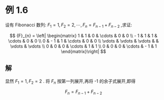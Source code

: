 # 例 1.6
设有 Fibonacci 数列: ${F}_{1} = 1,{F}_{2} = 2,\cdots ,{F}_{n} = {F}_{n - 1} + {F}_{n - 2}$ ,求证:

$$
{F}_{n} = \left| \begin{matrix} 1 & 1 & 0 & \cdots & 0 & 0 \\ - 1 & 1 & 1 & \cdots & 0 & 0 \\ 0 & - 1 & 1 & \cdots & 0 & 0 \\ \vdots & \vdots & \vdots & & \vdots & \vdots \\ 0 & 0 & 0 & \cdots & 1 & 1 \\ 0 & 0 & 0 & \cdots & - 1 & 1 \end{matrix}\right|
$$

## 解
显然 ${F}_{1} = 1,{F}_{2} = 2$ . 将 ${F}_{n}$ 按第一列展开,再将 -1 的余子式展开,即得

$$
{F}_{n} = {F}_{n - 1} + {F}_{n - 2}
$$
